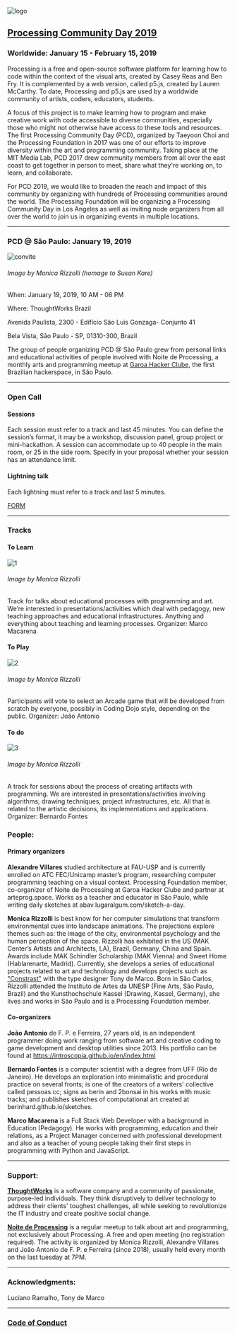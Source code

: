 ![logo](https://raw.githubusercontent.com/arteprog/PCD-SP-19/master/assets/PCD_circle__logo(1).png)

## [Processing Community Day 2019](https://day.processing.org/)

### Worldwide: January 15 - February 15, 2019

Processing is a free and open-source software platform for learning how to code within the context of the visual arts, created by Casey Reas and Ben Fry. It is complemented by a web version, called p5.js, created by Lauren McCarthy. To date, Processing and p5.js are used by a worldwide community of artists, coders, educators, students.

A focus of this project is to make learning how to program and make creative work with code accessible to diverse communities, especially those who might not otherwise have access to these tools and resources. The first Processing Community Day (PCD), organized by Taeyoon Choi and the Processing Foundation in 2017 was one of our efforts to improve diversity within the art and programming community. Taking place at the MIT Media Lab, PCD 2017 drew community members from all over the east coast to get together in person to meet, share what they're working on, to learn, and collaborate.

For PCD 2019, we would like to broaden the reach and impact of this community by organizing with hundreds of Processing communities around the world. The Processing Foundation will be organizing a Processing Community Day in Los Angeles as well as inviting node organizers from all over the world to join us in organizing events in multiple locations. 

<hr>

### PCD @ São Paulo: January 19, 2019

![convite](https://raw.githubusercontent.com/arteprog/PCD-SP-19/master/assets/pcd2.jpg)

###### Image by Monica Rizzolli (homage to Susan Kare)

When: January 19, 2019, 10 AM - 06 PM

Where: ThoughtWorks Brazil

Avenida Paulista, 2300 - Edifício São Luis Gonzaga- Conjunto 41

Bela Vista, São Paulo - SP, 01310-300, Brazil 

The group of people organizing PCD @ São Paulo grew from personal links and educational activities of people involved with Noite de Processing, a monthly arts and programming meetup at [Garoa Hacker Clube](https://garoa.net.br/wiki/P%C3%A1gina_principal), the first Brazilian hackerspace, in São Paulo.

<hr>

### Open Call

#### Sessions
Each session must refer to a track and last 45 minutes. You can define the session’s format, it may be a workshop, discussion panel, group project or mini-hackathon. A session can accommodate up to 40 people in the main room, or 25 in the side room. Specify in your proposal whether your session has an attendance limit. 

#### Lightning talk
Each lightning must refer to a track and last 5 minutes.

[FORM](https://docs.google.com/forms/d/e/1FAIpQLScZSPhHWXLH8TPJV9-5wLNu0PjhI1Xw2HCx4kNg-lc-BkuNKA/viewform?usp=sf_link)

<hr>

### Tracks

#### To Learn

![1](https://raw.githubusercontent.com/arteprog/PCD-SP-19/master/assets/aprender.png)

###### Image by Monica Rizzolli 

Track for talks about educational processes with programming and art. We’re interested in presentations/activities which deal with pedagogy, new teaching approaches and educational infrastructures. Anything and everything about teaching and learning processes.
Organizer: Marco Macarena

#### To Play

![2](https://raw.githubusercontent.com/arteprog/PCD-SP-19/master/assets/jogar.png)

###### Image by Monica Rizzolli 

Participants will vote to select an Arcade game that will be developed from scratch by everyone, possibly in Coding Dojo style, depending on the public.
Organizer: João Antonio

#### To do

![3](https://raw.githubusercontent.com/arteprog/PCD-SP-19/master/assets/fazer.png)

###### Image by Monica Rizzolli 

A track for sessions about the process of creating artifacts with programming. We are interested in presentations/activities involving algorithms, drawing techniques, project infrastructures, etc. All that is related to the artistic decisions, its implementations and applications.
Organizer: Bernardo Fontes

### People:

#### Primary organizers

**Alexandre Villares** studied architecture at FAU-USP and is currently enrolled on ATC FEC/Unicamp master’s program, researching computer programming teaching on a visual context. Processing Foundation member, co-organizer of Noite de Processing at Garoa Hacker Clube and partner at arteprog.space. Works as a teacher and educator in São Paulo, while writing daily sketches at abav.lugaralgum.com/sketch-a-day. 

**Monica Rizzolli** is best know for her computer simulations that transform environmental cues into landscape animations. The projections explore themes such as: the image of the city, environmental psychology and the human perception of the space. Rizzolli has exhibited in the US (MAK Center’s Artists and Architects, LA), Brazil, Germany, China and Spain. Awards include MAK Schindler Scholarship (MAK Vienna) and Sweet Home (Hablarenarte, Madrid). Currently, she develops a series of educational projects related to art and technology and develops projects such as ["Constrast"](https://contrast.parts/) with the type designer Tony de Marco. Born in São Carlos, Rizzolli attended the Instituto de Artes da UNESP (Fine Arts, São Paulo, Brazil) and the Kunsthochschule Kassel (Drawing, Kassel, Germany), she lives and works in São Paulo and is a Processing Foundation member.

#### Co-organizers

**João Antonio** de F. P. e Ferreira, 27 years old, is an independent programmer doing work ranging from software art and creative coding to game development and desktop utilities since 2013. His portfolio can be found at https://introscopia.github.io/en/index.html

**Bernardo Fontes** is a computer scientist with a degree from UFF (Rio de Janeiro). He develops an exploration into minimalistic and procedural practice on several fronts; is one of the creators of a writers' collective called pessoas.cc; signs as berin and 2bonsai in his works with music tracks; and publishes sketches of computational art created at berinhard.github.io/sketches.

**Marco Macarena** is a Full Stack Web Developer with a background in Education (Pedagogy). He works with programming, education and their relations, as a Project Manager concerned with professional development and also as a teacher of young people taking their first steps in programming with Python and JavaScript.

<hr>

### Support:

**[ThoughtWorks](https://www.thoughtworks.com/)** is a software company and a community of passionate, purpose-led individuals. They think disruptively to deliver technology to address their clients' toughest challenges, all while seeking to revolutionize the IT industry and create positive social change.

**[Noite de Processing](https://garoa.net.br/wiki/Noite_de_Processing)** is a regular meetup to talk about art and programming, not exclusively about Processing. A free and open meeting (no registration required). The activity is organized by Monica Rizzolli, Alexandre Villares and João Antonio de F. P. e Ferreira (since 2018), usually held every month on the last tuesday at 7PM.

<hr>

### Acknowledgments:

Luciano Ramalho, Tony de Marco

<hr>

### [Code of Conduct](https://info.thoughtworks.com/code-of-conduct-en.html)
